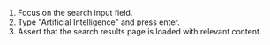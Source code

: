 1. Focus on the search input field.
2. Type "Artificial Intelligence" and press enter.
3. Assert that the search results page is loaded with relevant content.